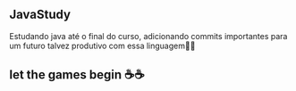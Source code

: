 ## JavaStudy

Estudando java até o final do curso, adicionando commits importantes para um futuro talvez produtivo com essa linguagem🚀🚀

## let the games begin ☕☕
